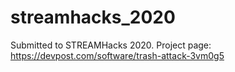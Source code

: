# streamhacks_2020

Submitted to STREAMHacks 2020. Project page: https://devpost.com/software/trash-attack-3vm0g5
